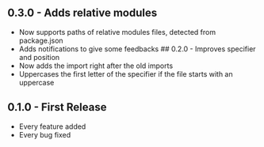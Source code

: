 ## 0.3.0 - Adds relative modules
* Now supports paths of relative modules files, detected from package.json
* Adds notifications to give some feedbacks
## 0.2.0 - Improves specifier and position
* Now adds the import right after the old imports
* Uppercases the first letter of the specifier if the file starts with an uppercase
## 0.1.0 - First Release
* Every feature added
* Every bug fixed
